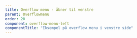 ```yaml
---
title: Overflow menu - åbner til venstre
parent: Overflowmenu
order: 20
component: overflow-menu-left
componentTitle: "Eksempel på overflow menu i venstre side"
---
```

